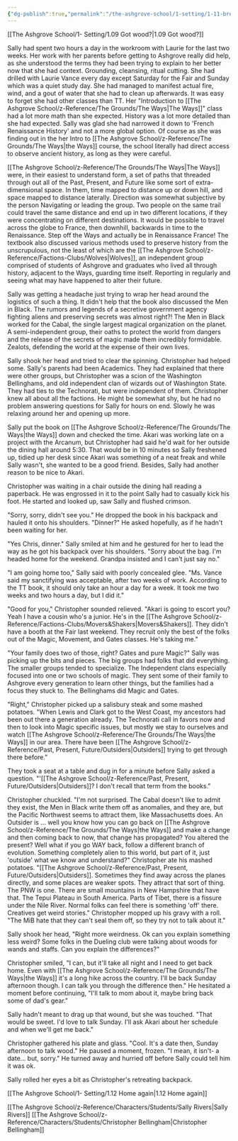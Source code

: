 ```yaml
---
{"dg-publish":true,"permalink":"/the-ashgrove-school/1-setting/1-11-breakthrough-no-not-like-that/"}
---
```


[[The Ashgrove School/1- Setting/1.09 Got wood?\|1.09 Got wood?]]

Sally had spent two hours a day in the workroom with Laurie for the last two weeks. Her work with her parents before getting to Ashgrove really did help, as she understood the terms they had been trying to explain to her better now that she had context. Grounding, cleansing, ritual cutting. She had drilled with Laurie Vance every day except Saturday for the Fair and Sunday which was a quiet study day. She had managed to manifest actual fire, wind, and a gout of water that she had to clean up afterwards. It was easy to forget she had other classes than TT. Her "Introduction to [[The Ashgrove School/z-Reference/The Grounds/The Ways\|The Ways]]" class had a lot more math than she expected. History was a lot more detailed than she had expected. Sally was glad she had narrowed it down to 'French Renaissance History' and not a more global option. Of course as she was finding out in the her Intro to [[The Ashgrove School/z-Reference/The Grounds/The Ways\|the Ways]] course, the school literally had direct access to observe ancient history, as long as they were careful.

[[The Ashgrove School/z-Reference/The Grounds/The Ways\|The Ways]] were, in their easiest to understand form, a set of paths that threaded through out all of the Past, Present, and Future like some sort of extra-dimensional space. In them, time mapped to distance up or down hill, and space mapped to distance laterally. Direction was somewhat subjective by the person Navigating or leading the group. Two people on the same trail could travel the same distance and end up in two different locations, if they were concentrating on different destinations. It would be possible to travel across the globe to France, then downhill, backwards in time to the Renaissance. Step off the Ways and actually be in Renaissance France! The textbook also discussed various methods used to preserve history from the unscrupulous, not the least of which are the [[The Ashgrove School/z-Reference/Factions-Clubs/Wolves\|Wolves]], an independent group comprised of students of Ashgrove and graduates who lived all through history, adjacent to the Ways, guarding time itself. Reporting in regularly and seeing what may have happened to alter their future. 

Sally was getting a headache just trying to wrap her head around the logistics of such a thing. It didn't help that the book also discussed the Men in Black. The rumors and legends of a secretive government agency fighting aliens and preserving secrets was almost right?! The Men in Black worked for the Cabal, the single largest magical organization on the planet. A semi-independent group, their oaths to protect the world from dangers and the release of the secrets of magic made them incredibly formidable. Zealots, defending the world at the expense of their own lives. 

Sally shook her head and tried to clear the spinning. Christopher had helped some. Sally's parents had been Academics. They had explained that there were other groups, but Christopher was a scion of the Washington Bellinghams, and old independent clan of wizards out of Washington State. They had ties to the Technorati, but were independent of them. Christopher knew all about all the factions. He might be somewhat shy, but he had no problem answering questions for Sally for hours on end. Slowly he was relaxing around her and opening up more. 

Sally put the book on [[The Ashgrove School/z-Reference/The Grounds/The Ways\|the Ways]] down and checked the time. Akari was working late on a project with the Arcanum, but Christopher had said he'd wait for her outside the dining hall around 5:30. That would be in 10 minutes so Sally freshened up, tidied up her desk since Akari was something of a neat freak and while Sally wasn't, she wanted to be a good friend. Besides, Sally had another reason to be nice to Akari.

Christopher was waiting in a chair outside the dining hall reading a paperback. He was engrossed in it to the point Sally had to casually kick his foot. He started and looked up, saw Sally and flushed crimson.

"Sorry, sorry, didn't see you." He dropped the book in his backpack and hauled it onto his shoulders. "Dinner?" He asked hopefully, as if he hadn't been waiting for her. 

"Yes Chris, dinner." Sally smiled at him and he gestured for her to lead the way as he got his backpack over his shoulders. "Sorry about the bag. I'm headed home for the weekend. Grandpa insisted and I can't just say no."

"I am going home too," Sally said with poorly concealed glee. "Ms. Vance said my sanctifying was acceptable, after two weeks of work. According to the TT book, it should only take an hour a day for a week. It took me two weeks and two hours a day, but I did it."

"Good for you," Christopher sounded relieved. "Akari is going to escort you? Yeah I have a cousin who's a junior. He's in the [[The Ashgrove School/z-Reference/Factions-Clubs/Movers&Shakers\|Movers&Shakers]]. They didn't have a booth at the Fair last weekend. They recruit only the best of the folks out of the Magic, Movement,  and Gates classes. He's taking me."

"Your family does two of those, right? Gates and pure Magic?" Sally was picking up the bits and pieces. The big groups had folks that did everything. The smaller groups tended to specialize. The Independent clans especially focused into one or two schools of magic. They sent some of their family to Ashgrove every generation to learn other things, but the families had a focus they stuck to. The Bellinghams did Magic and Gates.

"Right," Christopher picked up a salisbury steak and some mashed potatoes. "When Lewis and Clark got to the West Coast, my ancestors had been out there a generation already. The Technorati call in favors now and then to look into Magic specific issues, but mostly we stay to ourselves and watch [[The Ashgrove School/z-Reference/The Grounds/The Ways\|the Ways]] in our area. There have been [[The Ashgrove School/z-Reference/Past, Present, Future/Outsiders\|Outsiders]] trying to get through there before."

They took a seat at a table and dug in for a minute before Sally asked a question. "'[[The Ashgrove School/z-Reference/Past, Present, Future/Outsiders\|Outsiders]]? I don't recall that term from the books." 

Christopher chuckled. "I'm not surprised. The Cabal doesn't like to admit they exist, the Men in Black write them off as anomalies, and they are, but the Pacific Northwest seems to attract them, like Massachusetts does. An Outsider is ... well you know how you can go back on [[The Ashgrove School/z-Reference/The Grounds/The Ways\|the Ways]] and make a change and then coming back to now, that change has propagated? You altered the present? Well what if you go WAY back, follow a different branch of evolution. Something completely alien to this world, but part of it, just 'outside' what we know and understand?" Christopher ate his mashed potatoes. "[[The Ashgrove School/z-Reference/Past, Present, Future/Outsiders\|Outsiders]]. Sometimes they find away across the planes directly, and some places are weaker spots. They attract that sort of thing. The PNW is one. There are small mountains in New Hampshire that have that. The Tepui Plateau in South America. Parts of Tibet, there is a fissure under the Nile River. Normal folks can feel there is something 'off' there. Creatives get weird stories." Christopher mopped up his gravy with a roll. "The MiB hate that they can't seal them off, so they try not to talk about it."

Sally shook her head, "Right more weirdness. Ok can you explain something less weird? Some folks in the Dueling club were talking about woods for wands and staffs. Can you explain the differences?"

Christopher smiled, "I can, but it'll take all night and I need to get back home. Even with [[The Ashgrove School/z-Reference/The Grounds/The Ways\|the Ways]] it's a long hike across the country. I'll be back Sunday afternoon though. I can talk you through the difference then." He hesitated a moment before continuing, "I'll talk to mom about it, maybe bring back some of dad's gear."

Sally hadn't meant to drag up that wound, but she was touched. "That would be sweet. I'd love to talk Sunday. I'll ask Akari about her schedule and when we'll get me back." 

Christopher gathered his plate and glass. "Cool. It's a date then, Sunday afternoon to talk wood." He paused a moment, frozen. "I mean, it isn't- a date... but, sorry." He turned away and hurried off before Sally could tell him it was ok. 

Sally rolled her eyes a bit as Christopher's retreating backpack.

[[The Ashgrove School/1- Setting/1.12 Home again\|1.12 Home again]]

[[The Ashgrove School/z-Reference/Characters/Students/Sally Rivers\|Sally Rivers]]
[[The Ashgrove School/z-Reference/Characters/Students/Christopher Bellingham\|Christopher Bellingham]]

